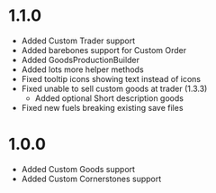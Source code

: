 # 1.1.0
- Added Custom Trader support
- Added barebones support for Custom Order
- Added GoodsProductionBuilder
- Added lots more helper methods
- Fixed tooltip icons showing text instead of icons
- Fixed unable to sell custom goods at trader (1.3.3)
  - Added optional Short description goods
- Fixed new fuels breaking existing save files

# 1.0.0
- Added Custom Goods support
- Added Custom Cornerstones support
